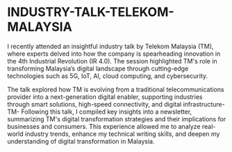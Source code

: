 # INDUSTRY-TALK-TELEKOM-MALAYSIA 
I recently attended an insightful industry talk by Telekom Malaysia (TM), where experts delved into how the company is spearheading innovation in the 4th Industrial Revolution (IR 4.0). The session highlighted TM's role in transforming Malaysia’s digital landscape through cutting-edge technologies such as 5G, IoT, AI, cloud computing, and cybersecurity.

The talk explored how TM is evolving from a traditional telecommunications provider into a next-generation digital enabler, supporting industries through smart solutions, high-speed connectivity, and digital infrastructure-TM-
Following this talk, I compiled key insights into a newsletter, summarizing TM's digital transformation strategies and their implications for businesses and consumers. This experience allowed me to analyze real-world industry trends, enhance my technical writing skills, and deepen my understanding of digital transformation in Malaysia.

